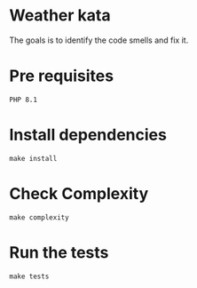 # Weather kata
The goals is to identify the code smells and fix it.

# Pre requisites
    PHP 8.1
    
# Install dependencies

    make install

# Check Complexity

    make complexity
    
# Run the tests

    make tests
